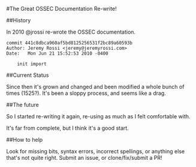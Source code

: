 #The Great OSSEC Documentation Re-write!


##History

In 2010 @jrossi re-wrote the OSSEC documentation.

```
commit 441c8dbca960af5bd8125256531f2bc89a60593b
Author: Jeremy Rossi <jeremy@jeremyrossi.com>
Date:   Mon Jun 21 15:52:53 2010 -0400

    init import
```

##Current Status

Since then it's grown and changed and been modified a whole bunch of times (1525?).
It's been a sloppy process, and seems like a drag.

##The future

So I started re-writing it again, re-using as much as I felt comfortable with.

It's far from complete, but I think it's a good start.

##How to help

Look for missing bits, syntax errors, incorrect spellings, or anything else that's not quite right.
Submit an issue, or clone/fix/submit a PR!


